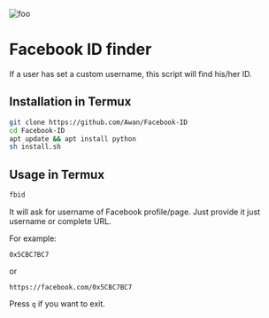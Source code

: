 ![foo](https://user-images.githubusercontent.com/42554663/102688213-ff9b1780-4216-11eb-95a0-9850289d2c80.png)

# Facebook ID finder

If a user has set a custom username, this script will find his/her ID.

## Installation in Termux

```bash
git clone https://github.com/Awan/Facebook-ID
cd Facebook-ID
apt update && apt install python
sh install.sh
```

## Usage in Termux

```bash
fbid
```
It will ask for username of Facebook profile/page. Just provide it just username or complete URL.

For example:


```
0x5CBC7BC7
```
or

```
https://facebook.com/0x5CBC7BC7
```

Press `q` if you want to exit.
